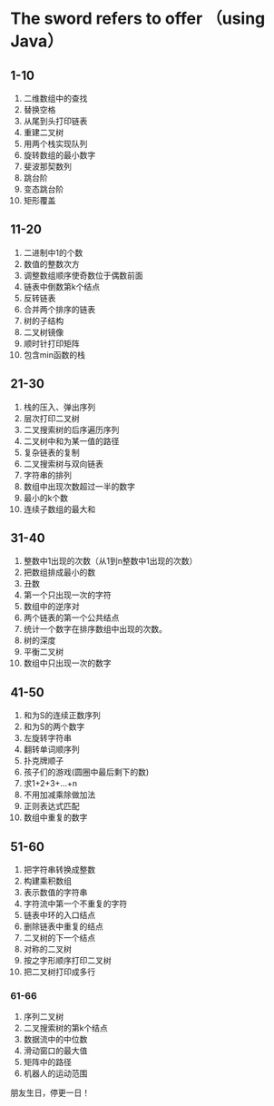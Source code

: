 # The sword refers to offer （using Java）

## 1-10

<ol>
  <li>二维数组中的查找</li>
  <li>替换空格</li>
  <li>从尾到头打印链表</li>
  <li>重建二叉树</li>
  <li>用两个栈实现队列</li>
  <li>旋转数组的最小数字</li>
  <li>斐波那契数列</li>
  <li>跳台阶</li>
  <li>变态跳台阶</li>
  <li>矩形覆盖</li>
</ol>

## 11-20
<ol>  
  <li>二进制中1的个数</li>
  <li>数值的整数次方</li>
  <li>调整数组顺序使奇数位于偶数前面</li>
  <li>链表中倒数第k个结点</li>
  <li>反转链表</li>
  <li>合并两个排序的链表</li>
  <li>树的子结构</li>
  <li>二叉树镜像</li>
  <li>顺时针打印矩阵</li>
  <li>包含min函数的栈</li>
</ol>

## 21-30

<ol>
  <li>栈的压入、弹出序列</li>
  <li>层次打印二叉树</li>
  <li>二叉搜索树的后序遍历序列</li>
  <li>二叉树中和为某一值的路径</li>
  <li>复杂链表的复制</li>
  <li>二叉搜索树与双向链表</li>
  <li>字符串的排列</li>
  <li>数组中出现次数超过一半的数字</li>
  <li>最小的k个数</li>
  <li>连续子数组的最大和</li>
</ol>

## 31-40
<ol>
  <li>整数中1出现的次数（从1到n整数中1出现的次数）</li>
  <li>把数组排成最小的数</li>
  <li>丑数</li>
  <li>第一个只出现一次的字符</li>
  <li>数组中的逆序对</li>
  <li>两个链表的第一个公共结点</li>
  <li>统计一个数字在排序数组中出现的次数。</li>
  <li>树的深度</li>
  <li>平衡二叉树</li>
  <li>数组中只出现一次的数字</li>
</ol>

## 41-50
<ol>
  <li>和为S的连续正数序列</li>
  <li>和为S的两个数字</li>
  <li>左旋转字符串</li>
  <li>翻转单词顺序列</li>
  <li>扑克牌顺子</li>
  <li>孩子们的游戏(圆圈中最后剩下的数)</li>
  <li>求1+2+3+...+n</li>
  <li>不用加减乘除做加法</li>
  <li>正则表达式匹配</li>
  <li>数组中重复的数字</li>
</ol>

## 51-60
<ol>
  <li>把字符串转换成整数</li>
  <li>构建乘积数组</li>
  <li>表示数值的字符串</li>
  <li>字符流中第一个不重复的字符</li>
  <li>链表中环的入口结点</li>
  <li>删除链表中重复的结点</li>
  <li>二叉树的下一个结点</li>
  <li>对称的二叉树</li>
  <li>按之字形顺序打印二叉树</li>
  <li>把二叉树打印成多行</li>
</ol>

### 61-66

<ol>
  <li>序列二叉树</li>
  <li>二叉搜索树的第k个结点</li>
  <li>数据流中的中位数</li>
  <li>滑动窗口的最大值</li>
  <li>矩阵中的路径</li>
  <li>机器人的运动范围</li>
</ol>
朋友生日，停更一日！
